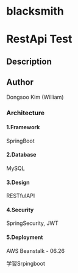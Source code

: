 # blacksmith
<h1>RestApi Test</h1>
<h2>Description</h2>
<h2>Author</h2>
Dongsoo Kim (William)

### Architecture
#### 1.Framework
SpringBoot
#### 2.Database
MySQL
#### 3.Design
RESTfulAPI
#### 4.Security
SpringSecurity, JWT
#### 5.Deployment
AWS Beanstalk - 06.26
 
学習Srpingboot
